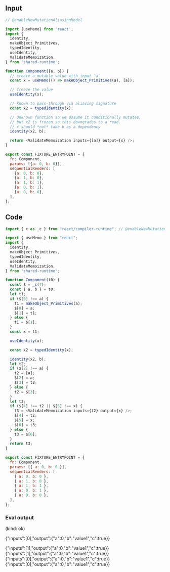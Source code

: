 
## Input

```javascript
// @enableNewMutationAliasingModel

import {useMemo} from 'react';
import {
  identity,
  makeObject_Primitives,
  typedIdentity,
  useIdentity,
  ValidateMemoization,
} from 'shared-runtime';

function Component({a, b}) {
  // create a mutable value with input `a`
  const x = useMemo(() => makeObject_Primitives(a), [a]);

  // freeze the value
  useIdentity(x);

  // known to pass-through via aliasing signature
  const x2 = typedIdentity(x);

  // Unknown function so we assume it conditionally mutates,
  // but x2 is frozen so this downgrades to a read.
  // x should *not* take b as a dependency
  identity(x2, b);

  return <ValidateMemoization inputs={[a]} output={x} />;
}

export const FIXTURE_ENTRYPOINT = {
  fn: Component,
  params: [{a: 0, b: 0}],
  sequentialRenders: [
    {a: 0, b: 0},
    {a: 1, b: 0},
    {a: 1, b: 1},
    {a: 0, b: 1},
    {a: 0, b: 0},
  ],
};

```

## Code

```javascript
import { c as _c } from "react/compiler-runtime"; // @enableNewMutationAliasingModel

import { useMemo } from "react";
import {
  identity,
  makeObject_Primitives,
  typedIdentity,
  useIdentity,
  ValidateMemoization,
} from "shared-runtime";

function Component(t0) {
  const $ = _c(7);
  const { a, b } = t0;
  let t1;
  if ($[0] !== a) {
    t1 = makeObject_Primitives(a);
    $[0] = a;
    $[1] = t1;
  } else {
    t1 = $[1];
  }
  const x = t1;

  useIdentity(x);

  const x2 = typedIdentity(x);

  identity(x2, b);
  let t2;
  if ($[2] !== a) {
    t2 = [a];
    $[2] = a;
    $[3] = t2;
  } else {
    t2 = $[3];
  }
  let t3;
  if ($[4] !== t2 || $[5] !== x) {
    t3 = <ValidateMemoization inputs={t2} output={x} />;
    $[4] = t2;
    $[5] = x;
    $[6] = t3;
  } else {
    t3 = $[6];
  }
  return t3;
}

export const FIXTURE_ENTRYPOINT = {
  fn: Component,
  params: [{ a: 0, b: 0 }],
  sequentialRenders: [
    { a: 0, b: 0 },
    { a: 1, b: 0 },
    { a: 1, b: 1 },
    { a: 0, b: 1 },
    { a: 0, b: 0 },
  ],
};

```
      
### Eval output
(kind: ok) <div>{"inputs":[0],"output":{"a":0,"b":"value1","c":true}}</div>
<div>{"inputs":[1],"output":{"a":0,"b":"value1","c":true}}</div>
<div>{"inputs":[1],"output":{"a":0,"b":"value1","c":true}}</div>
<div>{"inputs":[0],"output":{"a":0,"b":"value1","c":true}}</div>
<div>{"inputs":[0],"output":{"a":0,"b":"value1","c":true}}</div>